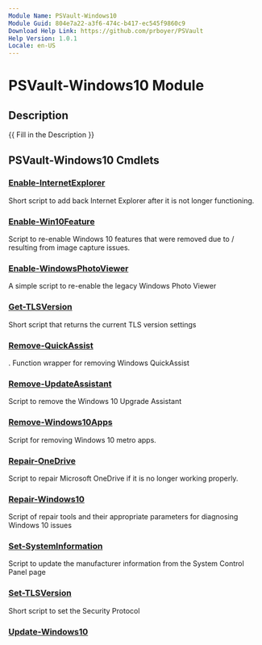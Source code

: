 ```yaml
---
Module Name: PSVault-Windows10
Module Guid: 804e7a22-a3f6-474c-b417-ec545f9860c9
Download Help Link: https://github.com/prboyer/PSVault
Help Version: 1.0.1
Locale: en-US
---
```


# PSVault-Windows10 Module
## Description
{{ Fill in the Description }}

## PSVault-Windows10 Cmdlets
### [Enable-InternetExplorer](Docs/Enable-InternetExplorer.md)
Short script to add back Internet Explorer after it is not longer functioning.

### [Enable-Win10Feature](Docs/Enable-Win10Feature.md)
Script to re-enable Windows 10 features that were removed due to / resulting from image capture issues.

### [Enable-WindowsPhotoViewer](Docs/Enable-WindowsPhotoViewer.md)
A simple script to re-enable the legacy Windows Photo Viewer

### [Get-TLSVersion](Docs/Get-TLSVersion.md)
Short script that returns the current TLS version settings

### [Remove-QuickAssist](Docs/Remove-QuickAssist.md)
.
Function wrapper for removing Windows QuickAssist

### [Remove-UpdateAssistant](Docs/Remove-UpdateAssistant.md)
Script to remove the Windows 10 Upgrade Assistant

### [Remove-Windows10Apps](Docs/Remove-Windows10Apps.md)
Script for removing Windows 10 metro apps.

### [Repair-OneDrive](Docs/Repair-OneDrive.md)
Script to repair Microsoft OneDrive if it is no longer working properly.

### [Repair-Windows10](Docs/Repair-Windows10.md)
Script of repair tools and their appropriate parameters for diagnosing Windows 10 issues

### [Set-SystemInformation](Docs/Set-SystemInformation.md)
Script to update the manufacturer information from the System Control Panel page

### [Set-TLSVersion](Docs/Set-TLSVersion.md)
Short script to set the Security Protocol

### [Update-Windows10](Docs/Update-Windows10.md)


